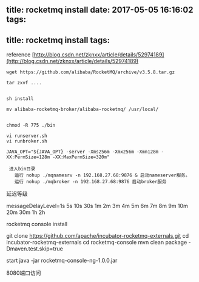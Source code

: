 title: rocketmq install
date: 2017-05-05 16:16:02
tags:
---
title: rocketmq install
tags:
---


reference
[http://blog.csdn.net/zknxx/article/details/52974189](http://blog.csdn.net/zknxx/article/details/52974189)

```
wget https://github.com/alibaba/RocketMQ/archive/v3.5.8.tar.gz

tar zxvf ....


sh install

mv alibaba-rocketmq-broker/alibaba-rocketmq/ /usr/local/


chmod -R 775 ./bin

vi runserver.sh 
vi runbroker.sh

JAVA_OPT="${JAVA_OPT} -server -Xms256m -Xmx256m -Xmn128m -XX:PermSize=128m -XX:MaxPermSize=320m"

 进入bin目录
   运行 nohup ./mqnamesrv -n 192.168.27.68:9876 & 启动nameserver服务。
   运行 nohup ./mqbroker -n 192.168.27.68:9876 启动broker服务
```

延迟等级

messageDelayLevel=1s 5s 10s 30s 1m 2m 3m 4m 5m 6m 7m 8m 9m 10m 20m 30m 1h 2h


rocketmq console install

git clone https://github.com/apache/incubator-rocketmq-externals.git
cd incubator-rocketmq-externals
cd rocketmq-console
mvn clean package -Dmaven.test.skip=true

start
java -jar rocketmq-console-ng-1.0.0.jar

8080端口访问